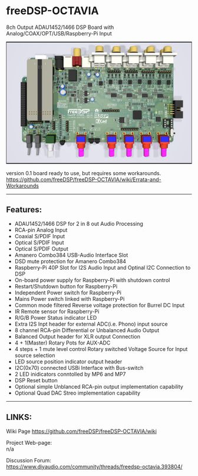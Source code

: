 # freeDSP-OCTAVIA
8ch Output ADAU1452/1466 DSP Board with Analog/COAX/OPT/USB/Raspberry-Pi Input

![Image of FreeDSP OCTAVIA](https://github.com/freeDSP/freeDSP-OCTAVIA/blob/main/SOURCES/IMAGES/FreeDSP_OCTAVIA_TopVIewRender.jpg?raw=true)

version 0.1 board ready to use, but requires some workarounds.
https://github.com/freeDSP/freeDSP-OCTAVIA/wiki/Errata-and-Workarounds

----
## Features:
* ADAU1452/1466 DSP for 2 in 8 out Audio Processing
* RCA-pin Analog Input
* Coaxial S/PDIF Input
* Optical S/PDIF Input
* Optical S/PDIF Output
* Amanero Combo384 USB-Audio Interface Slot
* DSD mute protection for Amanero Combo384
* Raspberry-Pi 40P Slot for I2S Audio Input and Optinal I2C Connection to DSP
* On-board power supply for Raspberry-Pi with shutdown control
* Restart/Shutdown button for Raspberry-Pi
* Independent Power switch for Raspberry-Pi
* Mains Power switch linked with Raspberry-Pi
* Common mode filtered Reverse voltage protection for Burrel DC Input
* IR Remote sensor for Raspberry-Pi
* R/G/B Power Status indicator LED
* Extra I2S Inpt header for external ADC(i.e. Phono) input source
* 8 channel RCA-pin Differential or Unbalanced Audio Output
* Balanced Output header for XLR output Connection
* 4 + 1(Master) Rotary Pots for AUX-ADC
* 4 steps + 1 mute level control Rotary switched Voltage Source for Input source selection
* LED source position indicator output header 
* I2C(0x70) connected USBi Interface with Bus-switch
* 2 LED inidicators conntolled by MP6 and MP7
* DSP Reset button
* Optional simple Unblanced RCA-pin output implementation capability
* Optional Quad DAC Streo implementation capability 
----
## LINKS:<br />
Wiki Page
https://github.com/freeDSP/freeDSP-OCTAVIA/wiki

Project Web-page:<br />
 n/a

Discussion Forum:<br /> 
 https://www.diyaudio.com/community/threads/freedsp-octavia.393804/
